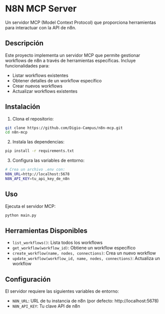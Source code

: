 # N8N MCP Server

Un servidor MCP (Model Context Protocol) que proporciona herramientas para interactuar con la API de n8n.

## Descripción

Este proyecto implementa un servidor MCP que permite gestionar workflows de n8n a través de herramientas específicas. Incluye funcionalidades para:

- Listar workflows existentes
- Obtener detalles de un workflow específico
- Crear nuevos workflows
- Actualizar workflows existentes

## Instalación

1. Clona el repositorio:
```bash
git clone https://github.com/Digio-Campus/n8n-mcp.git
cd n8n-mcp
```

2. Instala las dependencias:
```bash
pip install -r requirements.txt
```

3. Configura las variables de entorno:
```bash
# Crea un archivo .env con:
N8N_URL=http://localhost:5678
N8N_API_KEY=tu_api_key_de_n8n
```

## Uso

Ejecuta el servidor MCP:

```bash
python main.py
```

## Herramientas Disponibles

- `list_workflows()`: Lista todos los workflows
- `get_workflow(workflow_id)`: Obtiene un workflow específico
- `create_workflow(name, nodes, connections)`: Crea un nuevo workflow
- `update_workflow(workflow_id, name, nodes, connections)`: Actualiza un workflow

## Configuración

El servidor requiere las siguientes variables de entorno:

- `N8N_URL`: URL de tu instancia de n8n (por defecto: http://localhost:5678)
- `N8N_API_KEY`: Tu clave API de n8n